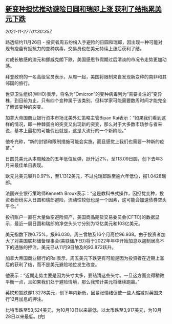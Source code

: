 <!--1637976664000-->
[新变种担忧推动避险日圆和瑞郎上涨 获利了结拖累美元下跌](https://cn.reuters.com/article/global-fx-market-ny-covid-1127-idCNKBS2IC01V)
------

<div><i>2021-11-27T01:30:35Z</i></div><p>路透纽约11月26日 - 投资者周五纷纷入手避险的日圆和瑞郎，因出现一种可能对现有疫苗有抵抗力的变种病毒，交易员也在美元持续上涨后获利了结。</p><p>对成长敏感的澳元和挪威克朗下跌，美国感恩节假期过后清淡的市况令走势更加动荡。</p><p>拜登政府的一名高级官员表示，从周一起，美国将限制来自发现新变种的南非和其邻国的旅行。</p><p>世界卫生组织(WHO)表示，将名为“Omicron”的变种病毒列为“需要关注的”变异株，到目前为止，只有四个变种属于该类别。但科学家可能需要数周时间才能完全了解该变种的突变。</p><p>加拿大帝国商业银行资本市场北美外汇策略主管Bipan Rai表示：“如果我们看到这样的情况，即一种棘蛋白的突变又出现新的突变，那么对于大多数市场参与者来说，基本上最初的可能假设就是，这是大流行的一个新阶段。”</p><p>他补充称，“新的封锁和限制措施可能会实施，而且感觉上我们也需要一种新的疫苗。”</p><p>日圆兑美元从本周触及的五年低位反弹，跃升近2%，至113.09日圆，创下去年3月来最佳单日表现。</p><p>欧元兑美元攀升0.97%，至1.1312美元，不过兑瑞郎跌至逾六年低位，报1.0428瑞郎。</p><p>法国兴业银行策略师Kenneth Broux表示：“这是教科书式操作，因担忧变种，投资者纷纷买入日圆和瑞郎避险，流动性较低也是一个因素，这可能会加速债券空头平仓。”</p><p>投机账户一直在大量做空避险资产，美国商品期货交易委员会(CFTC)的数据显示，最近一周日圆和瑞郎的净空头头寸分别为12亿美元和103亿美元。</p><p>美元指数下跌0.75%，报96.030，周三曾触及16个月高位96.938。由于投资者加大了对美国联邦储备理事会(美联储/FED)将于2022年年中开始加息以遏制居高不下的通胀的押注，美元已从11月9日触及的93.872跃升。</p><p>加拿大帝国商业银行的Rai表示，周五美元下跌更有可能是因为投资者在近期上涨后的获利了结，而不是美元避险地位发生改变。</p><p>他表示：“近期走势主要是因为头寸太多，要结清这些头寸。一旦这方面变得稍微平衡一点，且如果我们处于避险情境，那么我预计美元将继续跑赢。”</p><p>英镑短暂跌穿1.3278美元，创下年内新低，因紧张情绪促使一些人缩减对英国央行12月加息的押注。</p><p>比特币跌至53,524美元，为10月10日以来最低，以太币跌至3,917美元，为10月28日以来最低。(完)</p>
